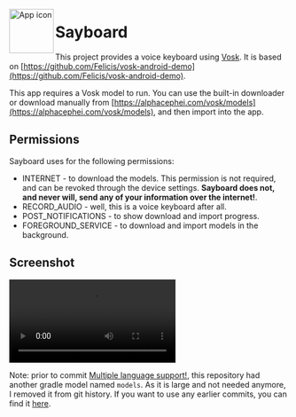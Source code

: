 <img align="left" width="80" height="80"
src="app/src/main/ic_launcher-playstore.png" alt="App icon">

# Sayboard

This project provides a voice keyboard using [Vosk](https://alphacephei.com/vosk/android).
It is based on [https://github.com/Felicis/vosk-android-demo](https://github.com/Felicis/vosk-android-demo).

This app requires a Vosk model to run. You can use the built-in downloader or download manually from
[https://alphacephei.com/vosk/models](https://alphacephei.com/vosk/models), and then import into the app.

## Permissions
Sayboard uses for the following permissions:
- INTERNET - to download the models. This permission is not required, and can be revoked through the device settings.
**Sayboard does not, and never will, send any of your information over the internet!**.
- RECORD_AUDIO - well, this is a voice keyboard after all.
- POST_NOTIFICATIONS - to show download and import progress.
- FOREGROUND_SERVICE - to download and import models in the background.

## Screenshot
![Screenshot of Sayboard](.readme/screen.mp4)

Note: prior to commit [Multiple language support!](https://github.com/ElishaAz/Sayboard/commit/9d61c774e6eb623c2b8603a85a5bd73d98ab9af1),
this repository had another gradle model named `models`. As it is large and not needed anymore, I removed it from git history.
If you want to use any earlier commits, you can find it [here](https://github.com/Felicis/vosk-android-demo/tree/master/models).

